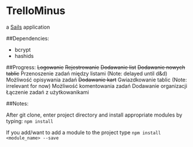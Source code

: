 # TrelloMinus

a [Sails](http://sailsjs.org) application

##Dependencies:
* bcrypt
* hashids

##Progress:
~~Logowanie~~
~~Rejestrowanie~~
~~Dodawanie list~~
~~Dodawanie nowych tablic~~
Przenoszenie zadań między listami (Note: delayed until d&d)
Możliwość opisywania zadań
~~Dodawanie kart~~
Gwiazdkowanie tablic (Note: irrelevant for now)
Możliwość komentowania zadań
Dodawanie organizacji
Łączenie zadań z użytkowanikami


##Notes:

After git clone, enter project directory and install appropriate modules by typing:
`npm install`

If you add/want to add a module to the project type
`npm install <module_name> --save`
